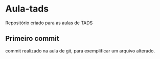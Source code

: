 # Aula-tads

Repositório criado para as aulas de TADS

## Primeiro commit 

commit realizado na aula de git, para exemplificar um arquivo alterado. 